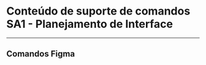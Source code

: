 # Conteúdo de suporte de comandos SA1 - Planejamento de Interface
-------------------------------------------------------------------------------

## Comandos Figma







